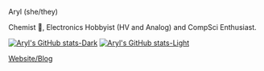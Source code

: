 Aryl (she/they)

Chemist 🧪, Electronics Hobbyist (HV and Analog) and CompSci Enthusiast. 


[![Aryl's GitHub stats-Dark](https://github-readme-stats.vercel.app/api/top-langs?username=isopropyletherperoxide&show_icons=true&theme=dark#gh-dark-mode-only)](https://github.com/anuraghazra/github-readme-stats#gh-dark-mode-only)
[![Aryl's GitHub stats-Light](https://github-readme-stats.vercel.app/api/top-langs?username=isopropyletherperoxide&show_icons=true&theme=default#gh-dark-mode-only)](https://github.com/anuraghazra/github-readme-stats#gh-light-mode-only)

[Website/Blog](https://isopropyletherperoxide.github.io/)
